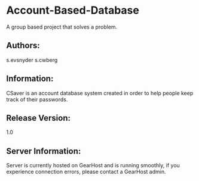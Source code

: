 # Account-Based-Database
A group based project that solves a problem.

## Authors:
s.evsnyder
s.cwberg

## Information:
CSaver is an account database system created in order to help people keep track of their passwords.

## Release Version: 
1.0

## Server Information:
Server is currently hosted on GearHost and is running smoothly, if you experience connection errors, please contact a GearHost admin.
